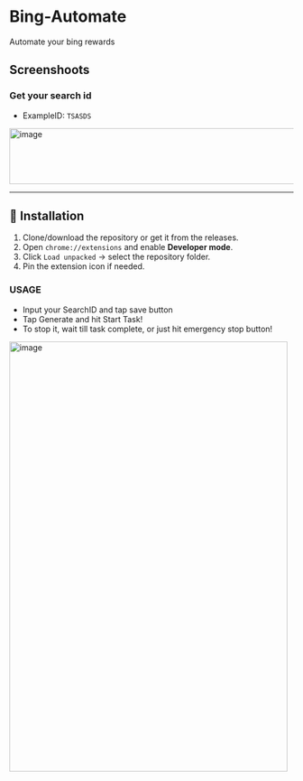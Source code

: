 # Bing-Automate 
Automate your bing rewards 

## Screenshoots
### Get your search id 
- ExampleID: `TSASDS`
<img width="505" height="99" alt="image" src="https://github.com/user-attachments/assets/7aa1b018-f257-4a07-a07f-400c6bba296e" />

---
## 🚀 Installation
1. Clone/download the repository or get it from the releases.
2. Open `chrome://extensions` and enable **Developer mode**.
3. Click `Load unpacked` → select the repository folder.
4. Pin the extension icon if needed.

### USAGE
- Input your SearchID and tap save button
- Tap Generate and hit Start Task!
- To stop it, wait till task complete, or just hit emergency stop button!
<img width="493" height="762" alt="image" src="https://github.com/user-attachments/assets/31ff259b-e1fe-4cc0-980e-5fb2efc8a889" />
